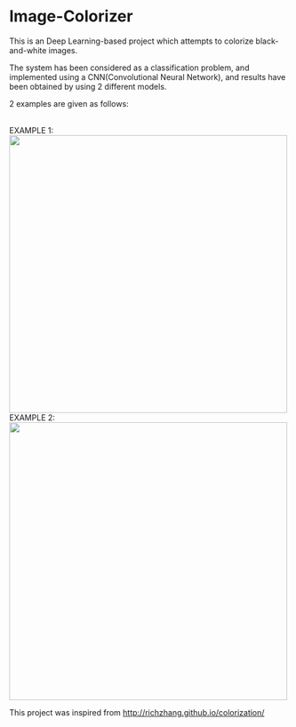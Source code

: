 # Image-Colorizer

This is an Deep Learning-based project which attempts to colorize black-and-white images.

The system has been considered as a classification problem, and implemented using a CNN(Convolutional Neural Network), and results have been obtained by using 2 different models. 

2 examples are given as follows:

<br/>
EXAMPLE 1:


<img src="https://user-images.githubusercontent.com/76218483/175558397-afa633e3-4757-4577-b947-d508819a9208.PNG" width="500">


<br/>
EXAMPLE 2:


<img src="https://user-images.githubusercontent.com/76218483/175559794-14c7bdd3-28c5-4173-bf09-8109c915283e.PNG" width="500">


This project was inspired from http://richzhang.github.io/colorization/
